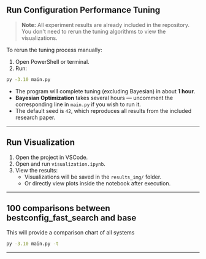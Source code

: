 
## Run Configuration Performance Tuning

> **Note:** All experiment results are already included in the repository. You don't need to rerun the tuning algorithms to view the visualizations.

To rerun the tuning process manually:

1. Open PowerShell or terminal.
2. Run:

```bash
py -3.10 main.py
```

- The program will complete tuning (excluding Bayesian) in about **1 hour**.
- **Bayesian Optimization** takes several hours — uncomment the corresponding line in `main.py` if you wish to run it.
- The default seed is `42`, which reproduces all results from the included research paper.

---

## Run Visualization

1. Open the project in VSCode.
2. Open and run `visualization.ipynb`.
3. View the results:
   - Visualizations will be saved in the `results_img/` folder.
   - Or directly view plots inside the notebook after execution.

---

## 100 comparisons between bestconfig_fast_search and base

This will provide a comparison chart of all systems

```bash
py -3.10 main.py -t
```
---